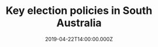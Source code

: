 ---
bylines: "Martin Banks"
capi: "aa9a65aedf363fa6537352acbdda4b21"
date: "2019-04-22T14:00:00.000Z"
description: ""
preview: "https://d2n6ofw4o746cn.cloudfront.net/T3Interactives/2019/sa-policy-dashboard-0153/dist/PROD/0f838a8f1e9783d98a6ff4d96c94703d.html"
slug: "key-election-policies-in-south-australia"
tech: "vue.js, data api"
thumb: ""
title: "Key election policies in South Australia"
---